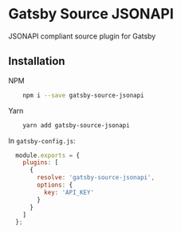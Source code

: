 # Gatsby Source JSONAPI
JSONAPI compliant source plugin for Gatsby

## Installation

NPM
```bash
    npm i --save gatsby-source-jsonapi
```

Yarn
```bash
    yarn add gatsby-source-jsonapi
```

In `gatsby-config.js`:
```js
  module.exports = {
    plugins: [
      {
        resolve: 'gatsby-source-jsonapi',
        options: {
          key: 'API_KEY'
        }
      }
    ]
  };
```
